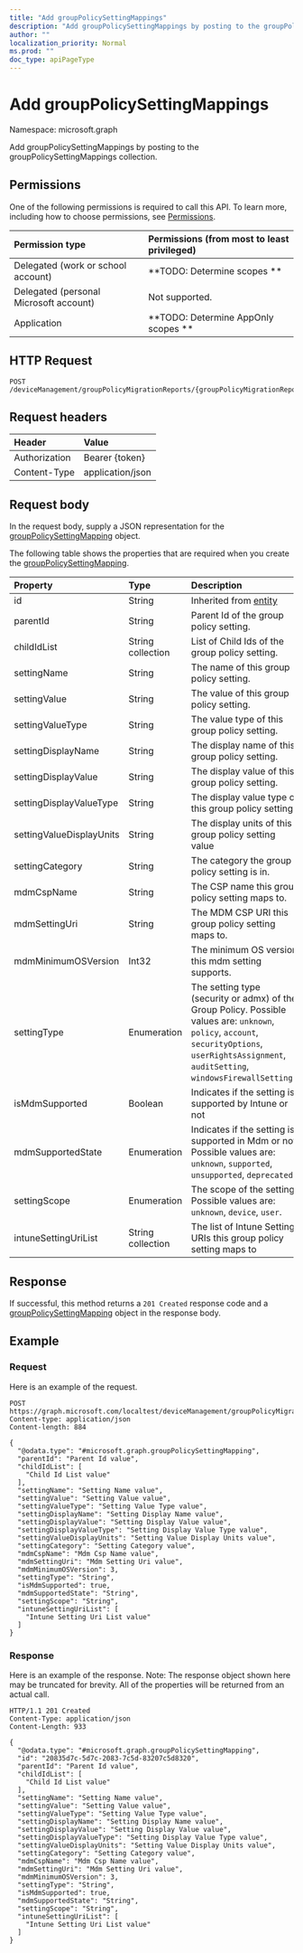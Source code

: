 ```yaml
---
title: "Add groupPolicySettingMappings"
description: "Add groupPolicySettingMappings by posting to the groupPolicySettingMappings collection."
author: ""
localization_priority: Normal
ms.prod: ""
doc_type: apiPageType
---
```


# Add groupPolicySettingMappings

Namespace: microsoft.graph

Add groupPolicySettingMappings by posting to the groupPolicySettingMappings collection.

## Permissions
One of the following permissions is required to call this API. To learn more, including how to choose permissions, see [Permissions](/concepts/permissions-reference.md).

|Permission type|Permissions (from most to least privileged)|
|:---|:---|
|Delegated (work or school account)|**TODO: Determine scopes **|
|Delegated (personal Microsoft account)|Not supported.|
|Application|**TODO: Determine AppOnly scopes **|

## HTTP Request
<!-- {
  "blockType": "ignored"
}
-->
``` http
POST /deviceManagement/groupPolicyMigrationReports/{groupPolicyMigrationReportId}/groupPolicySettingMappings/$ref
```

## Request headers
|Header|Value|
|:---|:---|
|Authorization|Bearer {token}|
|Content-Type|application/json|

## Request body
In the request body, supply a JSON representation for the [groupPolicySettingMapping](../resources/grouppolicysettingmapping.md) object.

The following table shows the properties that are required when you create the [groupPolicySettingMapping](../resources/grouppolicysettingmapping.md).

|Property|Type|Description|
|:---|:---|:---|
|id|String| Inherited from [entity](../resources/entity.md)|
|parentId|String|Parent Id of the group policy setting.|
|childIdList|String collection|List of Child Ids of the group policy setting.|
|settingName|String|The name of this group policy setting.|
|settingValue|String|The value of this group policy setting.|
|settingValueType|String|The value type of this group policy setting.|
|settingDisplayName|String|The display name of this group policy setting.|
|settingDisplayValue|String|The display value of this group policy setting.|
|settingDisplayValueType|String|The display value type of this group policy setting.|
|settingValueDisplayUnits|String|The display units of this group policy setting value|
|settingCategory|String|The category the group policy setting is in.|
|mdmCspName|String|The CSP name this group policy setting maps to.|
|mdmSettingUri|String|The MDM CSP URI this group policy setting maps to.|
|mdmMinimumOSVersion|Int32|The minimum OS version this mdm setting supports.|
|settingType|Enumeration|The setting type (security or admx) of the Group Policy. Possible values are: `unknown`, `policy`, `account`, `securityOptions`, `userRightsAssignment`, `auditSetting`, `windowsFirewallSettings`.|
|isMdmSupported|Boolean|Indicates if the setting is supported by Intune or not|
|mdmSupportedState|Enumeration|Indicates if the setting is supported in Mdm or not. Possible values are: `unknown`, `supported`, `unsupported`, `deprecated`.|
|settingScope|Enumeration|The scope of the setting. Possible values are: `unknown`, `device`, `user`.|
|intuneSettingUriList|String collection|The list of Intune Setting URIs this group policy setting maps to|



## Response
If successful, this method returns a `201 Created` response code and a [groupPolicySettingMapping](../resources/grouppolicysettingmapping.md) object in the response body.

## Example

### Request
Here is an example of the request.
<!-- {
  "blockType": "request",
  "name": "create_grouppolicysettingmapping_from_"
}
-->
``` http
POST https://graph.microsoft.com/localtest/deviceManagement/groupPolicyMigrationReports/{groupPolicyMigrationReportId}/groupPolicySettingMappings
Content-type: application/json
Content-length: 884

{
  "@odata.type": "#microsoft.graph.groupPolicySettingMapping",
  "parentId": "Parent Id value",
  "childIdList": [
    "Child Id List value"
  ],
  "settingName": "Setting Name value",
  "settingValue": "Setting Value value",
  "settingValueType": "Setting Value Type value",
  "settingDisplayName": "Setting Display Name value",
  "settingDisplayValue": "Setting Display Value value",
  "settingDisplayValueType": "Setting Display Value Type value",
  "settingValueDisplayUnits": "Setting Value Display Units value",
  "settingCategory": "Setting Category value",
  "mdmCspName": "Mdm Csp Name value",
  "mdmSettingUri": "Mdm Setting Uri value",
  "mdmMinimumOSVersion": 3,
  "settingType": "String",
  "isMdmSupported": true,
  "mdmSupportedState": "String",
  "settingScope": "String",
  "intuneSettingUriList": [
    "Intune Setting Uri List value"
  ]
}
```

### Response
Here is an example of the response. Note: The response object shown here may be truncated for brevity. All of the properties will be returned from an actual call.
<!-- {
  "blockType": "response",
  "truncated": true,
  "@odata.type": "microsoft.graph.grouppolicysettingmapping"
}
-->
``` http
HTTP/1.1 201 Created
Content-Type: application/json
Content-Length: 933

{
  "@odata.type": "#microsoft.graph.groupPolicySettingMapping",
  "id": "20835d7c-5d7c-2083-7c5d-83207c5d8320",
  "parentId": "Parent Id value",
  "childIdList": [
    "Child Id List value"
  ],
  "settingName": "Setting Name value",
  "settingValue": "Setting Value value",
  "settingValueType": "Setting Value Type value",
  "settingDisplayName": "Setting Display Name value",
  "settingDisplayValue": "Setting Display Value value",
  "settingDisplayValueType": "Setting Display Value Type value",
  "settingValueDisplayUnits": "Setting Value Display Units value",
  "settingCategory": "Setting Category value",
  "mdmCspName": "Mdm Csp Name value",
  "mdmSettingUri": "Mdm Setting Uri value",
  "mdmMinimumOSVersion": 3,
  "settingType": "String",
  "isMdmSupported": true,
  "mdmSupportedState": "String",
  "settingScope": "String",
  "intuneSettingUriList": [
    "Intune Setting Uri List value"
  ]
}
```

